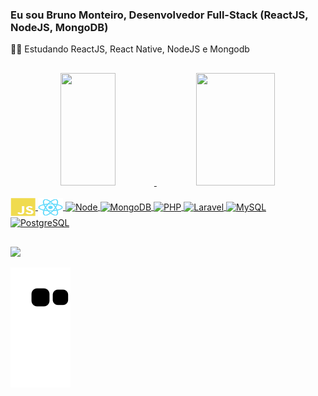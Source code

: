 ### Eu sou Bruno Monteiro, Desenvolvedor Full-Stack (ReactJS, NodeJS, MongoDB)

👨‍💻 Estudando ReactJS, React Native, NodeJS e Mongodb

## 

<div align="center">
  <a href="https://github.com/BrunoMonteiro25">
  <img height="180em" width="42%" src="https://github-readme-stats.vercel.app/api?username=BrunoMonteiro25&show_icons=true&theme=dracula&include_all_commits=true&count_private=true"/>
  <img height="180em" width="50%" src="https://github-readme-stats.vercel.app/api/top-langs/?username=BrunoMonteiro25&layout=compact&langs_count=7&theme=dracula"/>
</div>

<div style="display: inline_block"><br>
  <img align="center" alt="Javascript" height="29" width="40" src="https://raw.githubusercontent.com/devicons/devicon/master/icons/javascript/javascript-plain.svg"/>
  <img align="center" alt="React" height="30" width="40" src="https://raw.githubusercontent.com/devicons/devicon/master/icons/react/react-original.svg"/>
  <img align="center" alt="Node" height="30" width="40" src="https://cdn.jsdelivr.net/gh/devicons/devicon/icons/nodejs/nodejs-original.svg" />
  <img align="center" alt="MongoDB" height="30" width="40" src="https://cdn.jsdelivr.net/gh/devicons/devicon/icons/mongodb/mongodb-plain-wordmark.svg" />
  <img align="center" alt="PHP" height="30" width="40" src="https://cdn.jsdelivr.net/gh/devicons/devicon/icons/php/php-original.svg" />
  <img align="center" alt="Laravel" height="30" width="40" src="https://cdn.jsdelivr.net/gh/devicons/devicon/icons/laravel/laravel-plain-wordmark.svg"/>
  <img align="center" alt="MySQL" height="45" width="50" src="https://cdn.jsdelivr.net/gh/devicons/devicon/icons/mysql/mysql-original-wordmark.svg"/>
  <img align="center" alt="PostgreSQL" height="35" width="45" src="https://cdn.jsdelivr.net/gh/devicons/devicon/icons/postgresql/postgresql-plain-wordmark.svg"/>
</div>
  
  ##
  
<div>
  <a href="https://www.linkedin.com/in/bruno-monteiro-796430252/" target="_blank"><img src="https://img.shields.io/badge/-LinkedIn-%230077B5?style=for-the-badge&logo=linkedin&logoColor=white" target="_blank"></a> 
  
  ![Snake animation](https://github.com/BrunoMonteiro25/BrunoMonteiro25/blob/output/github-contribution-grid-snake.svg)
</div>  

